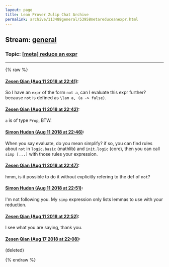 ```yaml
---
layout: page
title: Lean Prover Zulip Chat Archive 
permalink: archive/113488general/53958metareduceanexpr.html
---
```


## Stream: [general](index.html)
### Topic: [[meta] reduce an expr](53958metareduceanexpr.html)

---


{% raw %}
#### [ Zesen Qian (Aug 11 2018 at 22:41)](https://leanprover.zulipchat.com/#narrow/stream/113488-general/topic/%5Bmeta%5D%20reduce%20an%20expr/near/131968299):
So I have an `expr` of the form `not a`, can I evaluate this expr further? because `not` is defined as `\lam a, (a -> false)`.

#### [ Zesen Qian (Aug 11 2018 at 22:42)](https://leanprover.zulipchat.com/#narrow/stream/113488-general/topic/%5Bmeta%5D%20reduce%20an%20expr/near/131968352):
`a` is of type `Prop`, BTW.

#### [ Simon Hudon (Aug 11 2018 at 22:46)](https://leanprover.zulipchat.com/#narrow/stream/113488-general/topic/%5Bmeta%5D%20reduce%20an%20expr/near/131968459):
When you say evaluate, do you mean simplify? if so, you can find rules about `not` in `logic.basic` (mathlib) and `init.logic` (core), then you can call `simp [...]` with those rules your expression.

#### [ Zesen Qian (Aug 11 2018 at 22:47)](https://leanprover.zulipchat.com/#narrow/stream/113488-general/topic/%5Bmeta%5D%20reduce%20an%20expr/near/131968478):
hmm, is it possible to do it without explicitly refering to the def of `not`?

#### [ Simon Hudon (Aug 11 2018 at 22:51)](https://leanprover.zulipchat.com/#narrow/stream/113488-general/topic/%5Bmeta%5D%20reduce%20an%20expr/near/131968606):
I'm not following you. My `simp` expression only lists lemmas to use with your reduction.

#### [ Zesen Qian (Aug 11 2018 at 22:52)](https://leanprover.zulipchat.com/#narrow/stream/113488-general/topic/%5Bmeta%5D%20reduce%20an%20expr/near/131968653):
I see what you are saying, thank you.

#### [ Zesen Qian (Aug 17 2018 at 22:08)](https://leanprover.zulipchat.com/#narrow/stream/113488-general/topic/%5Bmeta%5D%20reduce%20an%20expr/near/132324576):
(deleted)


{% endraw %}
